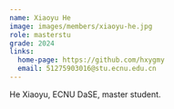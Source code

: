 ```yaml
---
name: Xiaoyu He
image: images/members/xiaoyu-he.jpg
role: masterstu
grade: 2024
links:
  home-page: https://github.com/hxygmy
  email: 51275903016@stu.ecnu.edu.cn
---
```


He Xiaoyu, ECNU DaSE, master student.
